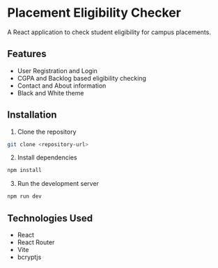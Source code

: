 # Placement Eligibility Checker

A React application to check student eligibility for campus placements.

## Features
- User Registration and Login
- CGPA and Backlog based eligibility checking
- Contact and About information
- Black and White theme

## Installation
1. Clone the repository
```bash
git clone <repository-url>
```

2. Install dependencies
```bash
npm install
```

3. Run the development server
```bash
npm run dev
```

## Technologies Used
- React
- React Router
- Vite
- bcryptjs

